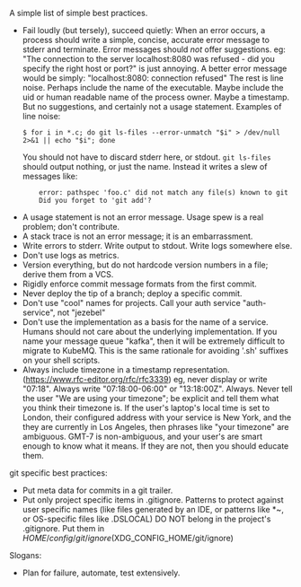 
A simple list of simple best practices.

- Fail loudly (but tersely), succeed quietly:
	When an error occurs, a process should write a simple, concise, accurate error
	message to stderr and terminate.  Error messages should *not* offer suggestions.  eg:
		"The connection to the server localhost:8080 was refused - did you specify the right host or port?"
	is just annoying.  A better error message would be simply:
		"localhost:8080: connection refused"
	The rest is line noise.  Perhaps include the name of the executable.  Maybe include the
	uid or human readable name of the process owner.  Maybe a timestamp.  But no suggestions, and certainly
	not a usage statement.
	Examples of line noise:
    ~~~~
	$ for i in *.c; do git ls-files --error-unmatch "$i" > /dev/null 2>&1 || echo "$i"; done
    ~~~~
	You should not have to discard stderr here, or stdout.  `git ls-files`
	should output nothing, or just the name.  Instead it writes a slew of messages like:
    ~~~~
		error: pathspec 'foo.c' did not match any file(s) known to git
		Did you forget to 'git add'?
    ~~~~
- A usage statement is not an error message.  Usage spew is a real problem; don't contribute.
- A stack trace is not an error message; it is an embarrassment.
- Write errors to stderr.  Write output to stdout.  Write logs somewhere else.
- Don't use logs as metrics.
- Version everything, but do not hardcode version numbers in a file; derive them from a VCS.
- Rigidly enforce commit message formats from the first commit.
- Never deploy the tip of a branch; deploy a specific commit.
- Don't use "cool" names for projects. Call your auth service "auth-service", not "jezebel"
- Don't use the implementation as a basis for the name of a service.
	Humans should not care about the underlying implementation.  If you name your
	message queue "kafka", then it will be extremely difficult to migrate to KubeMQ.
	This is the same rationale for avoiding '.sh' suffixes on your shell scripts.
- Always include timezone in a timestamp representation.  (https://www.rfc-editor.org/rfc/rfc3339)
	eg, never display or write "07:18".  Always write "07:18:00-06:00" or "13:18:00Z".  Always.
	Never tell the user "We are using your timezone"; be explicit and tell them what you think
	their timezone is.  If the user's laptop's local time is set to London, their configured address
	with your service is New York, and the they are currently in Los Angeles, then phrases like
	"your timezone" are ambiguous.  GMT-7 is non-ambiguous, and your user's are smart enough to
	know what it means.  If they are not, then you should educate them.

git specific best practices:
- Put meta data for commits in a git trailer.
- Put only project specific items in .gitignore.  Patterns to protect against user specific names
	(like files generated by an IDE, or patterns like *~, or OS-specific files like .DSLOCAL)  DO NOT
	belong in the project's .gitignore.  Put them in $HOME/config/git/ignore ($XDG_CONFIG_HOME/git/ignore)

Slogans:
- Plan for failure, automate, test extensively.
